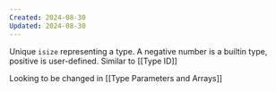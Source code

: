 ```yaml
---
Created: 2024-08-30
Updated: 2024-08-30
---
```

Unique `isize` representing a type. A negative number is a builtin type, positive is user-defined. Similar to [[Type ID]]

Looking to be changed in [[Type Parameters and Arrays]]